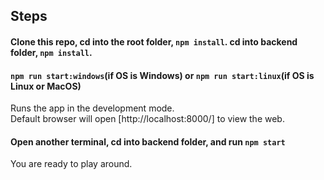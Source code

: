 
## Steps

#### Clone this repo, cd into the root folder, `npm install`. cd into backend folder, `npm install`.

#### `npm run start:windows`(if OS is Windows) or `npm run start:linux`(if OS is Linux or MacOS)

Runs the app in the development mode.<br>
Default browser will open [http://localhost:8000/] to view the web.


#### Open another terminal, cd into backend folder, and run `npm start`

You are ready to play around.
